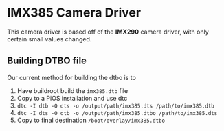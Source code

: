 # IMX385 Camera Driver

This camera driver is based off of the **IMX290** camera driver, with only certain small values changed.


## Building DTBO file

Our current method for building the dtbo is to
1. Have buildroot build the `imx385.dtb` file
2. Copy to a PiOS installation and use dtc
3. `dtc -I dtb -O dts -o /output/path/imx385.dts /path/to/imx385.dtb`
4. `dtc -I dts -O dtb -o /output/path/imx385.dtbo /path/to/imx385.dts`
5. Copy to final destination `/boot/overlay/imx385.dtbo`